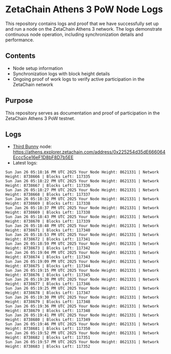 # ZetaChain Athens 3 PoW Node Logs
This repository contains logs and proof that we have successfully set up and run a node on the ZetaChain Athens 3 network. The logs demonstrate continuous node operation, including synchronization details and performance.

## Contents
- Node setup information
- Synchronization logs with block height details
- Ongoing proof of work logs to verify active participation in the ZetaChain network

## Purpose
This repository serves as documentation and proof of participation in the ZetaChain Athens 3 PoW testnet.

## Logs

- [Third Bunny](https://thirdbunny.xyz/) node: https://athens.explorer.zetachain.com/address/0x225254d35dE666064Eccc5ce16eF1D8bF8D7b5EE
- Latest logs:
```
Sun Jan 26 05:18:16 PM UTC 2025 Your Node Height: 8621331 | Network Height: 8738666 | Blocks Left: 117335
Sun Jan 26 05:18:22 PM UTC 2025 Your Node Height: 8621331 | Network Height: 8738667 | Blocks Left: 117336
Sun Jan 26 05:18:27 PM UTC 2025 Your Node Height: 8621331 | Network Height: 8738668 | Blocks Left: 117337
Sun Jan 26 05:18:32 PM UTC 2025 Your Node Height: 8621331 | Network Height: 8738669 | Blocks Left: 117338
Sun Jan 26 05:18:37 PM UTC 2025 Your Node Height: 8621331 | Network Height: 8738669 | Blocks Left: 117338
Sun Jan 26 05:18:43 PM UTC 2025 Your Node Height: 8621331 | Network Height: 8738670 | Blocks Left: 117339
Sun Jan 26 05:18:48 PM UTC 2025 Your Node Height: 8621331 | Network Height: 8738671 | Blocks Left: 117340
Sun Jan 26 05:18:53 PM UTC 2025 Your Node Height: 8621331 | Network Height: 8738672 | Blocks Left: 117341
Sun Jan 26 05:18:59 PM UTC 2025 Your Node Height: 8621331 | Network Height: 8738673 | Blocks Left: 117342
Sun Jan 26 05:19:04 PM UTC 2025 Your Node Height: 8621331 | Network Height: 8738674 | Blocks Left: 117343
Sun Jan 26 05:19:09 PM UTC 2025 Your Node Height: 8621331 | Network Height: 8738675 | Blocks Left: 117344
Sun Jan 26 05:19:15 PM UTC 2025 Your Node Height: 8621331 | Network Height: 8738676 | Blocks Left: 117345
Sun Jan 26 05:19:20 PM UTC 2025 Your Node Height: 8621331 | Network Height: 8738677 | Blocks Left: 117346
Sun Jan 26 05:19:25 PM UTC 2025 Your Node Height: 8621331 | Network Height: 8738678 | Blocks Left: 117347
Sun Jan 26 05:19:30 PM UTC 2025 Your Node Height: 8621331 | Network Height: 8738679 | Blocks Left: 117348
Sun Jan 26 05:19:36 PM UTC 2025 Your Node Height: 8621331 | Network Height: 8738679 | Blocks Left: 117348
Sun Jan 26 05:19:41 PM UTC 2025 Your Node Height: 8621331 | Network Height: 8738680 | Blocks Left: 117349
Sun Jan 26 05:19:46 PM UTC 2025 Your Node Height: 8621331 | Network Height: 8738681 | Blocks Left: 117350
Sun Jan 26 05:19:52 PM UTC 2025 Your Node Height: 8621331 | Network Height: 8738682 | Blocks Left: 117351
Sun Jan 26 05:19:57 PM UTC 2025 Your Node Height: 8621331 | Network Height: 8738683 | Blocks Left: 117352
```
